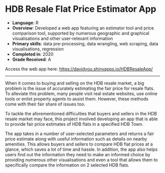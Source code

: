 # HDB Resale Flat Price Estimator App

- **Language**: R
- **Overview**: Developed a web app featuring an estimator tool and price comparison tool, supported by numerous geographic and graphical visualisations and other user-relevant information
- **Primary skills**: data pre-processing, data wrangling, web scraping, data visualisations, regression
- **Completed in**: 2020
- **Grade Received**: A

Access the web app here: https://davidyou.shinyapps.io/HDBResaleApp/

------

When it comes to buying and selling on the HDB resale market, a big problem is the issue of accurately estimating the fair price for resale flats. To alleviate this problem, many people visit real estate websites, use online tools or enlist property agents to assist them. However, these methods come with their fair share of issues too.

To tackle the aforementioned difficulties that buyers and sellers in the HDB resale market may face, this project involved developing an app that is able to provide fair price estimates of HDB flats in a specified HDB Town.

The app takes in a number of user-selected parameters and returns a fair price estimate along with useful information such as details on nearby amenities. This allows buyers and sellers to compare HDB flat prices at a glance, which saves a lot of time and hassle. In addition, the app also helps users find out the information they need to make an informed choice by providing numerous other visualisations and even a tool that allows them to specifically compare the information on 2 selected HDB flats.